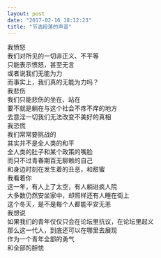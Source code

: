 ```yaml
---
layout: post
date: "2017-02-16 18:12:23"
title: "节选段落的声音"
---
```



我愤怒  
我们对所见的一切非正义、不平等  
只能表示愤怒，甚至无言  
或者说我们无能为力  
而事实上，我们真的无能为力吗？  
我悲伤  
我们只能悲伤的坐在、站在  
要不就是躺在与这个社会不疼不痒的地方  
去意淫一切我们无法改变不美好的真相  
我恐慌  
我们常常要挑战的  
其实并不是全人类的和平  
全人类的肚子和某个政策的嘴脸  
而只不过青春期百无聊赖的自己  
和身边时刻在发生着的丑恶，和甜蜜  
我看着你  
这一年，有人上了太空，有人躺进疯人院  
大多数仍然安坐家中，却照样还有人睡在街上  
这个冬天，是不是每个人都能平安无恙  
我想说  
如果我们的青年仅仅只会在论坛里抗议，在论坛里起义  
那么这一代人，到底还可以在哪里去展现  
作为一个青年全部的勇气  
和全部的胆怯  
